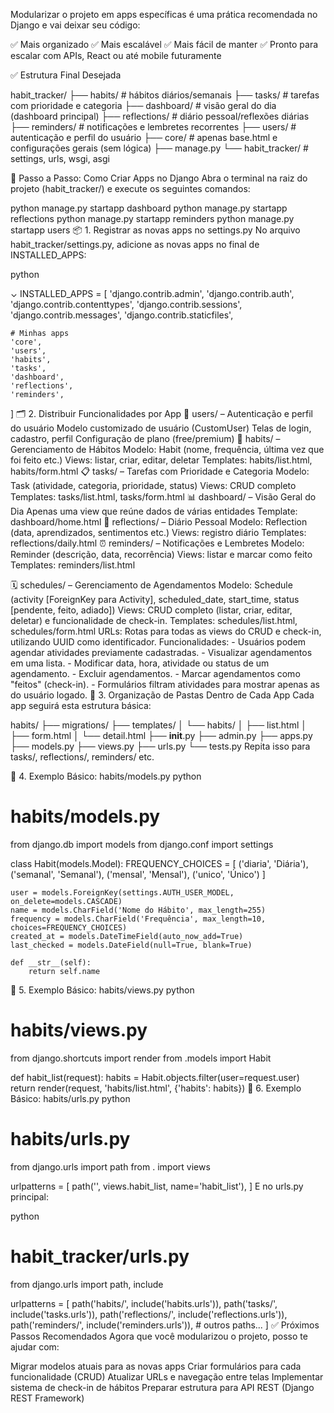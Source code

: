 Modularizar o projeto em apps específicas é uma prática recomendada no Django e vai deixar seu código:

✅ Mais organizado
✅ Mais escalável
✅ Mais fácil de manter
✅ Pronto para escalar com APIs, React ou até mobile futuramente

✅ Estrutura Final Desejada


habit_tracker/
├── habits/              # hábitos diários/semanais
├── tasks/               # tarefas com prioridade e categoria
├── dashboard/           # visão geral do dia (dashboard principal)
├── reflections/         # diário pessoal/reflexões diárias
├── reminders/           # notificações e lembretes recorrentes
├── users/               # autenticação e perfil do usuário
├── core/                # apenas base.html e configurações gerais (sem lógica)
├── manage.py
└── habit_tracker/       # settings, urls, wsgi, asgi

🔧 Passo a Passo: Como Criar Apps no Django
Abra o terminal na raiz do projeto (habit_tracker/) e execute os seguintes comandos:

python manage.py startapp dashboard
python manage.py startapp reflections
python manage.py startapp reminders
python manage.py startapp users
📦 1. Registrar as novas apps no settings.py
No arquivo habit_tracker/settings.py, adicione as novas apps no final de INSTALLED_APPS:

python

⌄
INSTALLED_APPS = [
    'django.contrib.admin',
    'django.contrib.auth',
    'django.contrib.contenttypes',
    'django.contrib.sessions',
    'django.contrib.messages',
    'django.contrib.staticfiles',

    # Minhas apps
    'core',
    'users',
    'habits',
    'tasks',
    'dashboard',
    'reflections',
    'reminders',
]
🗂️ 2. Distribuir Funcionalidades por App
👤 users/ – Autenticação e perfil do usuário
Modelo customizado de usuário (CustomUser)
Telas de login, cadastro, perfil
Configuração de plano (free/premium)
🧠 habits/ – Gerenciamento de Hábitos
Modelo: Habit (nome, frequência, última vez que foi feito etc.)
Views: listar, criar, editar, deletar
Templates: habits/list.html, habits/form.html
📋 tasks/ – Tarefas com Prioridade e Categoria
Modelo: Task (atividade, categoria, prioridade, status)
Views: CRUD completo
Templates: tasks/list.html, tasks/form.html
📊 dashboard/ – Visão Geral do Dia
Apenas uma view que reúne dados de várias entidades
Template: dashboard/home.html
💭 reflections/ – Diário Pessoal
Modelo: Reflection (data, aprendizados, sentimentos etc.)
Views: registro diário
Templates: reflections/daily.html
⏰ reminders/ – Notificações e Lembretes
Modelo: Reminder (descrição, data, recorrência)
Views: listar e marcar como feito
Templates: reminders/list.html

🗓️ schedules/ – Gerenciamento de Agendamentos
Modelo: Schedule (activity [ForeignKey para Activity], scheduled_date, start_time, status [pendente, feito, adiado])
Views: CRUD completo (listar, criar, editar, deletar) e funcionalidade de check-in.
Templates: schedules/list.html, schedules/form.html
URLs: Rotas para todas as views do CRUD e check-in, utilizando UUID como identificador.
Funcionalidades:
    - Usuários podem agendar atividades previamente cadastradas.
    - Visualizar agendamentos em uma lista.
    - Modificar data, hora, atividade ou status de um agendamento.
    - Excluir agendamentos.
    - Marcar agendamentos como "feitos" (check-in).
    - Formulários filtram atividades para mostrar apenas as do usuário logado.
📁 3. Organização de Pastas Dentro de Cada App
Cada app seguirá esta estrutura básica:

habits/
├── migrations/
├── templates/
│   └── habits/
│       ├── list.html
│       ├── form.html
│       └── detail.html
├── __init__.py
├── admin.py
├── apps.py
├── models.py
├── views.py
├── urls.py
└── tests.py
Repita isso para tasks/, reflections/, reminders/ etc. 

🚀 4. Exemplo Básico: habits/models.py
python

# habits/models.py
from django.db import models
from django.conf import settings

class Habit(models.Model):
    FREQUENCY_CHOICES = [
        ('diaria', 'Diária'),
        ('semanal', 'Semanal'),
        ('mensal', 'Mensal'),
        ('unico', 'Único')
    ]

    user = models.ForeignKey(settings.AUTH_USER_MODEL, on_delete=models.CASCADE)
    name = models.CharField('Nome do Hábito', max_length=255)
    frequency = models.CharField('Frequência', max_length=10, choices=FREQUENCY_CHOICES)
    created_at = models.DateTimeField(auto_now_add=True)
    last_checked = models.DateField(null=True, blank=True)

    def __str__(self):
        return self.name
📝 5. Exemplo Básico: habits/views.py
python


# habits/views.py
from django.shortcuts import render
from .models import Habit

def habit_list(request):
    habits = Habit.objects.filter(user=request.user)
    return render(request, 'habits/list.html', {'habits': habits})
🧭 6. Exemplo Básico: habits/urls.py
python


# habits/urls.py
from django.urls import path
from . import views

urlpatterns = [
    path('', views.habit_list, name='habit_list'),
]
E no urls.py principal:

python


# habit_tracker/urls.py
from django.urls import path, include

urlpatterns = [
    path('habits/', include('habits.urls')),
    path('tasks/', include('tasks.urls')),
    path('reflections/', include('reflections.urls')),
    path('reminders/', include('reminders.urls')),
    # outros paths...
]
✅ Próximos Passos Recomendados
Agora que você modularizou o projeto, posso te ajudar com:

Migrar modelos atuais para as novas apps
Criar formulários para cada funcionalidade (CRUD)
Atualizar URLs e navegação entre telas
Implementar sistema de check-in de hábitos
Preparar estrutura para API REST (Django REST Framework)